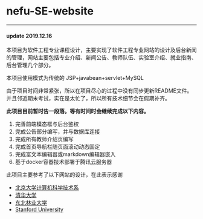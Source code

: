 # nefu-SE-website

---
#### update 2019.12.16

本项目为软件工程专业课程设计，主要实现了软件工程专业网站的设计及后台新闻的管理，网站主要包括专业介绍、新闻公告、教师队伍、实验室介绍、就业指南、后台管理几个部分。

本项目使用模式为传统的 JSP+javabean+servlet+MySQL

由于项目时间非常紧张，所以在项目尽心的过程中没有同步更新README文件。并且邻近期末考试，实在是太忙了，所以所有技术细节会在假期补齐。

**此项目目前暂时告一段落。等有时间时会继续完成以下内容。**

1. 完善前端模态框与后台鉴权
2. 完成公告部分编写，并与数据库连接
3. 完成所有教师介绍页编写
4. 完成首页导航栏随页面滚动动态固定
5. 完成富文本编辑器或markdown编辑器嵌入
6. 基于docker容器技术部署于腾讯云服务器

此项目主要参考了以下网站的设计，在此表示感谢

- [北京大学计算机科学技术系](https://cs.pku.edu.cn)
- [清华大学](https://www.tsinghua.edu.cn/publish/thu2018/index.html)
- [东北林业大学](https://www.nefu.edu.cn)
- [Stanford University](https://www.stanford.edu)